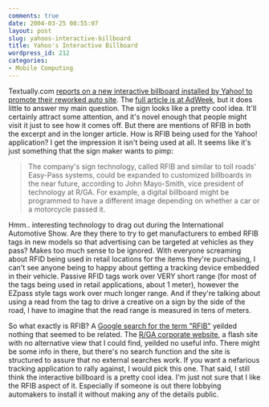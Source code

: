 ```yaml
---
comments: true
date: 2004-03-25 08:55:07
layout: post
slug: yahoos-interactive-billboard
title: Yahoo's Interactive Billboard
wordpress_id: 212
categories:
- Mobile Computing
---
```


Textually.com [reports on a new interactive billboard installed by Yahoo! to promote their reworked auto site](http://www.textually.org/textually/archives/003405.htm). The [full article is at AdWeek](http://www.adweek.com/aw/creative/article_display.jsp?vnu_content_id=1000471117), but it does little to answer my main question. The sign looks like a pretty cool idea. It'll certainly attract some attention, and it's novel enough that people might visit it just to see how it comes off. But there are mentions of RFIB in both the excerpt and in the longer article. How is RFIB being used for the Yahoo! application? I get the impression it isn't being used at all. It seems like it's just something that the sign maker wants to pimp:


> The company's sign technology, called RFIB and similar to toll roads' Easy-Pass systems, could be expanded to customized billboards in the near future, according to John Mayo-Smith, vice president of technology at R/GA. For example, a digital billboard might be programmed to have a different image depending on whether a car or a motorcycle passed it.


Hmm.. interesting technology to drag out during the International Automotive Show. Are they there to try to get manufacturers to embed RFIB tags in new models so that advertising can be targeted at vehicles as they pass? Makes too much sense to be ignored. With everyone screaming about RFID being used in retail locations for the items they're purchasing, I can't see anyone being to happy about getting a tracking device embedded in their vehicle. Passive RFID tags work over VERY short range (for most of the tags being used in retail applications, about 1 meter), however the EZpass style tags work over much longer range. And if they're talking about using a read from the tag to drive a creative on a sign by the side of the road, I have to imagine that the read range is measured in tens of meters.

So what exactly is RFIB? A [Google search for the term "RFIB"](http://www.google.com/search?hl=en&ie=UTF-8&oe=UTF-8&q=RFIB&btnG=Google+Search) yeilded nothing that seemed to be related. The [R/GA corporate website](http://www.rga.com), a flash site with no alternative view that I could find, yeilded no useful info. There might be some info in there, but there's no search function and the site is structured to assure that no external searches work. If you want a nefarious tracking application to rally against, I would pick this one. That said, I still think the interactive billboard is a pretty cool idea. I'm just not sure that I like the RFIB aspect of it. Especially if someone is out there lobbying automakers to install it without making any of the details public.
